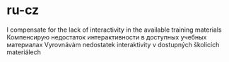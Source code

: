# ru-cz

I compensate for the lack of interactivity in the available training materials
Компенсирую недостаток интерактивности в доступных учебных материалах
Vyrovnávám nedostatek interaktivity v dostupných školicích materiálech
